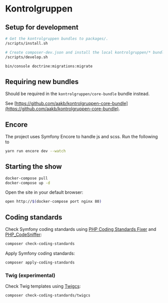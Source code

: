 # Kontrolgruppen

## Setup for development

```sh
# Get the kontrolgruppen bundles to packages/.
/scripts/install.sh

# Create composer-dev.json and install the local kontrolgruppen/* bundles.
/scripts/develop.sh

bin/console doctrine:migrations:migrate
```

## Requiring new bundles

Should be required in the `kontrolgruppen/core-bundle` bundle instead.

See [https://github.com/aakb/kontrolgruppen-core-bundle](https://github.com/aakb/kontrolgruppen-core-bundle).

## Encore

The project uses Symfony Encore to handle js and scss. Run the following to 
```sh
yarn run encore dev --watch
```

## Starting the show

```sh
docker-compose pull
docker-compose up -d
```

Open the site in your default browser:

```sh
open http://$(docker-compose port nginx 80)
```

## Coding standards

Check Symfony coding standards using [PHP Coding Standards
Fixer](https://github.com/FriendsOfPHP/PHP-CS-Fixer) and
[PHP_CodeSniffer](https://github.com/squizlabs/PHP_CodeSniffer):

```sh
composer check-coding-standards
```

Apply Symfony coding standards:

```sh
composer apply-coding-standards
```

### Twig (experimental)

Check Twig templates using [Twigcs](https://github.com/allocine/twigcs):

```sh
composer check-coding-standards/twigcs
```
